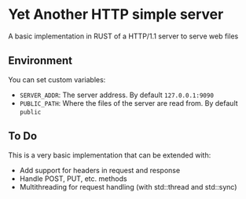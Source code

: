 # Yet Another HTTP simple server

A basic implementation in RUST of a HTTP/1.1 server to serve web files

## Environment

You can set custom variables:

* `SERVER_ADDR`: The server address. By default `127.0.0.1:9090`
* `PUBLIC_PATH`: Where the files of the server are read from. By default `public`

## To Do

This is a very basic implementation that can be extended with:

* Add support for headers in request and response
* Handle POST, PUT, etc. methods
* Multithreading for request handling (with std::thread and std::sync)
